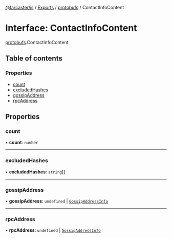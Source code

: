 [@farcaster/js](../README.md) / [Exports](../modules.md) / [protobufs](../modules/protobufs.md) / ContactInfoContent

# Interface: ContactInfoContent

[protobufs](../modules/protobufs.md).ContactInfoContent

## Table of contents

### Properties

- [count](protobufs.ContactInfoContent.md#count)
- [excludedHashes](protobufs.ContactInfoContent.md#excludedhashes)
- [gossipAddress](protobufs.ContactInfoContent.md#gossipaddress)
- [rpcAddress](protobufs.ContactInfoContent.md#rpcaddress)

## Properties

### count

• **count**: `number`

___

### excludedHashes

• **excludedHashes**: `string`[]

___

### gossipAddress

• **gossipAddress**: `undefined` \| [`GossipAddressInfo`](../modules/protobufs.md#gossipaddressinfo)

___

### rpcAddress

• **rpcAddress**: `undefined` \| [`GossipAddressInfo`](../modules/protobufs.md#gossipaddressinfo)
